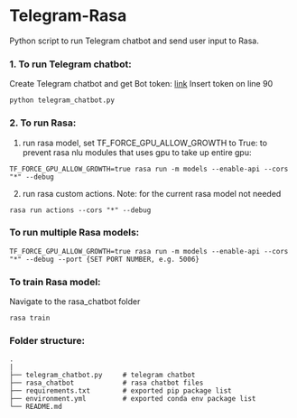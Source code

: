 # Telegram-Rasa

Python script to run Telegram chatbot and send user input to Rasa.


### 1. To run Telegram chatbot:
Create Telegram chatbot and get Bot token: [link](https://core.telegram.org/bots#how-do-i-create-a-bot) Insert token on line 90
```
python telegram_chatbot.py
```

### 2. To run Rasa:
1. run rasa model, set TF_FORCE_GPU_ALLOW_GROWTH to True: to prevent rasa nlu modules that uses gpu to take up entire gpu:
```
TF_FORCE_GPU_ALLOW_GROWTH=true rasa run -m models --enable-api --cors "*" --debug
```
2. run rasa custom actions. Note: for the current rasa model not needed
```
rasa run actions --cors "*" --debug
```

### To run multiple Rasa models:
```
TF_FORCE_GPU_ALLOW_GROWTH=true rasa run -m models --enable-api --cors "*" --debug --port {SET PORT NUMBER, e.g. 5006}
```

### To train Rasa model:
Navigate to the rasa_chatbot folder
```
rasa train
```

### Folder structure:
```
.
|
├── telegram_chatbot.py     # telegram chatbot 
├── rasa_chatbot            # rasa chatbot files
├── requirements.txt        # exported pip package list
├── environment.yml         # exported conda env package list 
└── README.md
```
